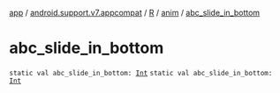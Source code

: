 [app](../../../index.md) / [android.support.v7.appcompat](../../index.md) / [R](../index.md) / [anim](index.md) / [abc_slide_in_bottom](./abc_slide_in_bottom.md)

# abc_slide_in_bottom

`static val abc_slide_in_bottom: `[`Int`](https://kotlinlang.org/api/latest/jvm/stdlib/kotlin/-int/index.html)
`static val abc_slide_in_bottom: `[`Int`](https://kotlinlang.org/api/latest/jvm/stdlib/kotlin/-int/index.html)